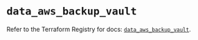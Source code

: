 # `data_aws_backup_vault`

Refer to the Terraform Registry for docs: [`data_aws_backup_vault`](https://registry.terraform.io/providers/hashicorp/aws/6.7.0/docs/data-sources/backup_vault).
